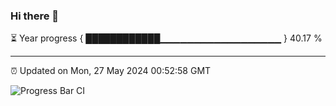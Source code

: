 ### Hi there 👋

⏳ Year progress { ████████████▁▁▁▁▁▁▁▁▁▁▁▁▁▁▁▁▁▁ } 40.17 %

---

⏰ Updated on Mon, 27 May 2024 00:52:58 GMT

![Progress Bar CI](https://github.com/liununu/liununu/workflows/Progress%20Bar%20CI/badge.svg)
